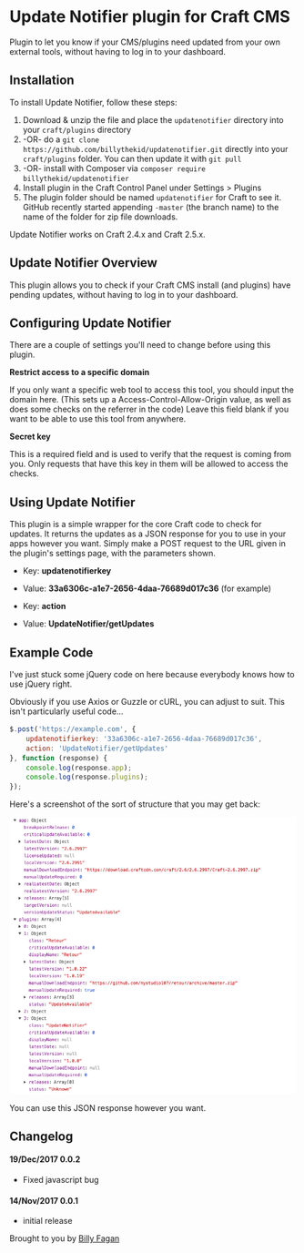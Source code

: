 # Update Notifier plugin for Craft CMS

Plugin to let you know if your CMS/plugins need updated from your own external tools, without having to log in to your dashboard.

## Installation

To install Update Notifier, follow these steps:

1. Download & unzip the file and place the `updatenotifier` directory into your `craft/plugins` directory
2.  -OR- do a `git clone https://github.com/billythekid/updatenotifier.git` directly into your `craft/plugins` folder.  You can then update it with `git pull`
3.  -OR- install with Composer via `composer require billythekid/updatenotifier`
4. Install plugin in the Craft Control Panel under Settings > Plugins
5. The plugin folder should be named `updatenotifier` for Craft to see it.  GitHub recently started appending `-master` (the branch name) to the name of the folder for zip file downloads.

Update Notifier works on Craft 2.4.x and Craft 2.5.x.

## Update Notifier Overview

This plugin allows you to check if your Craft CMS install (and plugins) have pending updates, without having to log in to your dashboard.

## Configuring Update Notifier

There are a couple of settings you'll need to change before using this plugin. 

**Restrict access to a specific domain**

If you only want a specific web tool to access this tool, you should input the domain here. 
(This sets up a Access-Control-Allow-Origin value, as well as does some checks on the referrer in the code)
Leave this field blank if you want to be able to use this tool from anywhere.

**Secret key**

This is a required field and is used to verify that the request is coming from you. Only requests that have this key in them will be allowed to access the checks.

## Using Update Notifier

This plugin is a simple wrapper for the core Craft code to check for updates. It returns the updates as a JSON response for you to use in your apps however you want. Simply make a POST request to the URL given in the plugin's settings page, with the parameters shown.

* Key: **updatenotifierkey**
* Value: **33a6306c-a1e7-2656-4daa-76689d017c36** (for example)

* Key: **action** 
* Value: **UpdateNotifier/getUpdates** 

## Example Code

I've just stuck some jQuery code on here because everybody knows how to use jQuery right.

Obviously if you use Axios or Guzzle or cURL, you can adjust to suit. This isn't particularly useful code…

```js
$.post('https://example.com', {
    updatenotifierkey: '33a6306c-a1e7-2656-4daa-76689d017c36',
    action: 'UpdateNotifier/getUpdates'
}, function (response) {
    console.log(response.app);
    console.log(response.plugins);
});
```
Here's a screenshot of the sort of structure that you may get back:

 ![Screenshot](resources/screenshots/Example-Responses.png?raw=true)

You can use this JSON response however you want.

## Changelog

#### 19/Dec/2017 0.0.2

* Fixed javascript bug

#### 14/Nov/2017 0.0.1

* initial release

Brought to you by [Billy Fagan](https://billyfagan.co.uk)
